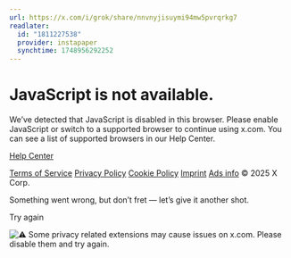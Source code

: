 ```yaml
---
url: https://x.com/i/grok/share/nnvnyjisuymi94mw5pvrqrkg7
readlater:
  id: "1811227538"
  provider: instapaper
  synchtime: 1748956292252
---
```

# JavaScript is not available.

We’ve detected that JavaScript is disabled in this browser. Please enable JavaScript or switch to a supported browser to continue using x.com. You can see a list of supported browsers in our Help Center.

[Help Center](https://help.x.com/using-x/x-supported-browsers)

[Terms of Service](https://twitter.com/tos) [Privacy Policy](https://twitter.com/privacy) [Cookie Policy](https://support.twitter.com/articles/20170514) [Imprint](https://legal.twitter.com/imprint.html) [Ads info](https://business.twitter.com/en/help/troubleshooting/how-twitter-ads-work.html?ref=web-twc-ao-gbl-adsinfo&utm_source=twc&utm_medium=web&utm_campaign=ao&utm_content=adsinfo) © 2025 X Corp.

Something went wrong, but don’t fret — let’s give it another shot.

  

Try again

![⚠️](https://abs-0.twimg.com/emoji/v2/svg/26a0.svg) Some privacy related extensions may cause issues on x.com. Please disable them and try again.